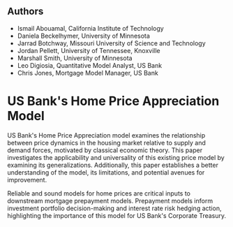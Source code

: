 ## Authors

- Ismail Abouamal, California Institute of Technology
- Daniela Beckelhymer, University of Minnesota
- Jarrad Botchway, Missouri University of Science and Technology
- Jordan Pellett, University of Tennessee, Knoxville
- Marshall Smith, University of Minnesota
- Leo Digiosia, Quantitative Model Analyst, US Bank
- Chris Jones, Mortgage Model Manager, US Bank

# US Bank's Home Price Appreciation Model

US Bank's Home Price Appreciation model examines the relationship between price dynamics in the housing market relative to supply and demand forces, motivated by classical economic theory. This paper investigates the applicability and universality of this existing price model by examining its generalizations. Additionally, this paper establishes a better understanding of the model, its limitations, and potential avenues for improvement.

Reliable and sound models for home prices are critical inputs to downstream mortgage prepayment models. Prepayment models inform investment portfolio decision-making and interest rate risk hedging action, highlighting the importance of this model for US Bank's Corporate Treasury.
